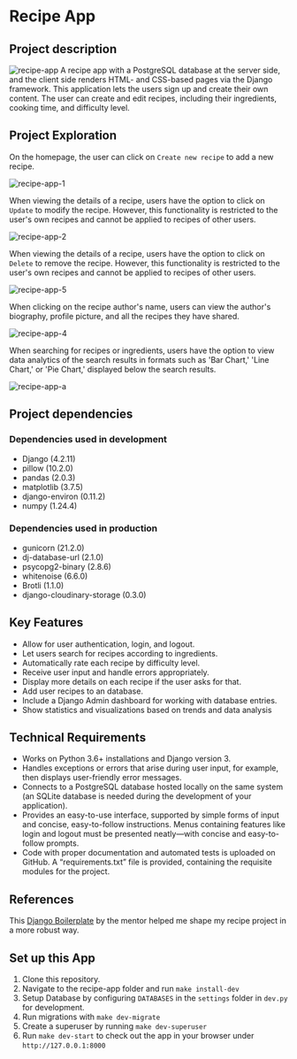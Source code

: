 # Recipe App
## Project description
![recipe-app](https://github.com/IsabelWen/recipe-app/assets/85120051/2cacaedf-28e6-45e3-9840-5b27b2a97a9b)
A recipe app with a PostgreSQL database at the server side, and the client side renders HTML- and CSS-based pages via the Django framework. This application lets the users sign up and create their own content. The user can create and edit recipes, including their ingredients, cooking time, and difficulty level.

## Project Exploration
On the homepage, the user can click on ```Create new recipe``` to add a new recipe.

![recipe-app-1](https://github.com/IsabelWen/recipe-app/assets/85120051/e5b1c5a2-f5e6-48b4-889a-14a06202b73d)


When viewing the details of a recipe, users have the option to click on ```Update``` to modify the recipe. However, this functionality is restricted to the user's own recipes and cannot be applied to recipes of other users.

![recipe-app-2](https://github.com/IsabelWen/recipe-app/assets/85120051/ea6fb597-2374-4cb7-b34e-ff693908c69f)


When viewing the details of a recipe, users have the option to click on ```Delete``` to remove the recipe. However, this functionality is restricted to the user's own recipes and cannot be applied to recipes of other users.

![recipe-app-5](https://github.com/IsabelWen/recipe-app/assets/85120051/500b456a-04de-44f7-b682-e01c849697e5)


When clicking on the recipe author's name, users can view the author's biography, profile picture, and all the recipes they have shared.

![recipe-app-4](https://github.com/IsabelWen/recipe-app/assets/85120051/0f7bc732-4a8a-41db-bb9d-bcd82463b80d)


When searching for recipes or ingredients, users have the option to view data analytics of the search results in formats such as 'Bar Chart,' 'Line Chart,' or 'Pie Chart,' displayed below the search results.

![recipe-app-a](https://github.com/IsabelWen/recipe-app/assets/85120051/ee8b7ad8-c3ba-4fd5-b5a0-e210baba5def)


## Project dependencies
### Dependencies used in development
* Django (4.2.11)
* pillow (10.2.0)
* pandas (2.0.3)
* matplotlib (3.7.5)
* django-environ (0.11.2)
* numpy (1.24.4)

### Dependencies used in production
* gunicorn (21.2.0)
* dj-database-url (2.1.0)
* psycopg2-binary (2.8.6)
* whitenoise (6.6.0)
* Brotli (1.1.0)
* django-cloudinary-storage (0.3.0)

## Key Features
* Allow for user authentication, login, and logout.
* Let users search for recipes according to ingredients.
* Automatically rate each recipe by difficulty level.
* Receive user input and handle errors appropriately.
* Display more details on each recipe if the user asks for that.
* Add user recipes to an database.
* Include a Django Admin dashboard for working with database entries.
* Show statistics and visualizations based on trends and data analysis

## Technical Requirements
* Works on Python 3.6+ installations and Django version 3.
* Handles exceptions or errors that arise during user input, for example, then displays user-friendly error messages.
* Connects to a PostgreSQL database hosted locally on the same system (an SQLite database is needed during the development of your application).
* Provides an easy-to-use interface, supported by simple forms of input and concise, easy-to-follow instructions. Menus containing features like login and logout must be presented neatly—with concise and easy-to-follow prompts.
* Code with proper documentation and automated tests is uploaded on GitHub. A “requirements.txt” file is provided, containing the requisite modules for the project.

## References
This [Django Boilerplate](https://github.com/Eyongkevin/django-boilerplate) by the mentor helped me shape my recipe project in a more robust way.

## Set up this App
1. Clone this repository.
2. Navigate to the recipe-app folder and run ```make install-dev```
3. Setup Database by configuring ```DATABASES``` in the ```settings``` folder in ```dev.py``` for development.
4. Run migrations with ```make dev-migrate```
5. Create a superuser by running ```make dev-superuser```
6. Run ```make dev-start``` to check out the app in your browser under ```http://127.0.0.1:8000```